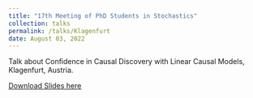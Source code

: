 ```yaml
---
title: "17th Meeting of PhD Students in Stochastics"
collection: talks
permalink: /talks/Klagenfurt
date: August 03, 2022
---
```


Talk about Confidence in Causal Discovery with Linear Causal Models, Klagenfurt, Austria.

[Download Slides here](http://davidstrieder.github.io/files/klagenfurt_strieder.pdf)
